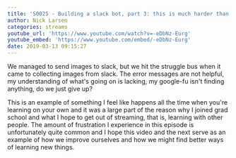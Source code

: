 ```yaml
---
title: 'S0025 - Building a slack bot, part 3: this is much harder than expected'
author: Nick Larsen
categories: streams
youtube_url: 'https://www.youtube.com/watch?v=-eDbNz-Eurg'
youtube_embed: 'https://www.youtube.com/embed/-eDbNz-Eurg'
date: 2019-03-13 09:15:27
---
```


We managed to send images to slack, but we hit the struggle bus when it came to collecting images from slack.  The error messages are not helpful, my understanding of what's going on is lacking, my google-fu isn't finding anything, do we just give up?

This is an example of something I feel like happens all the time when you're learning on your own and it was a large part of the reason why I joined grad school and what I hope to get out of streaming, that is, learning with other people.  The amount of frustration I experience in this episode is unfortunately quite common and I hope this video and the next serve as an example of how we improve ourselves and how we might find better ways of learning new things.
